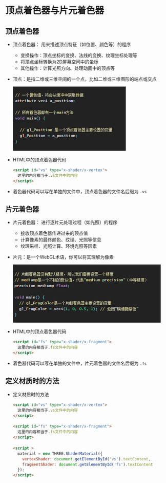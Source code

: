 # 顶点着色器与片元着色器

## 顶点着色器

+ 顶点着色器： 用来描述顶点特征（如位置、颜色等）的程序

  + 变换操作：顶点坐标的变换、法线的变换、纹理坐标处理等
  + 将顶点坐标转换为2D屏幕空间中的坐标
  + 其他操作：计算光照方向、处理动画中的顶点等

+ 顶点：是指二维或三维空间的一个点，比如二维或三维图形的端点或交点

  ![alt text](images/顶点着色器.png)

+ HTML中的顶点着色器代码

  ```html
  <script id="vs" type="x-shader/x-vertex">
    这里的内容相当于.vs文件中的内容
  </script>
  ```

+ 着色器代码可以写在单独的文件中，顶点着色器的文件名后缀为 `.vs`

## 片元着色器

+ 片元着色器： 进行逐片元处理过程（如光照）的程序

  + 接收顶点着色器传递过来的顶点值
  + 计算像素的最终颜色、纹理、光照等信息
  + 纹理采样、光照计算、环境光照等因素

+ 片元：是一个WebGL术语，你可以将其理解为像素

  ![alt text](images/片元着色器.png)

+ HTML中的顶点着色器代码

  ```html
  <script id="fs" type="x-shader/x-fragment">
    这里的内容相当于.fs文件中的内容
  </script>
  ```

+ 着色器代码可以写在单独的文件中，片元着色器的文件名后缀为 `.fs`

## 定义材质时的方法

+ 定义材质时的方法

  ```html
  <script id="vs" type="x-shader/x-vertex">
    这里的内容相当于.vs文件中的内容
  </script>

  <script id="fs" type="x-shader/x-fragment">
    这里的内容相当于.fs文件中的内容
  </script>

  <script >
    material = new THREE.ShaderMaterial({
      vertexShader: document.getElementById('vs').textContent,
      fragmentShader: document.getElementById('fs').textContent
    });
  </script>
  ```
